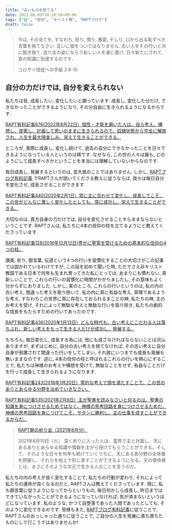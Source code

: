 ```yaml
---
title: "古いものを捨てる"
date: 2023-06-03T20:10:58+09:00
tags: ["証", "信仰", "キリスト教", "RAPTブログ"]
draft: false
---
```


> 今は, その全てを, すなわち,  怒り, 憤り, 悪意, そしり,
> 口から出る恥ずべき言葉を捨てなさい. 互いに嘘をついてはなりません. 
> 古い人をその行いと共に脱ぎ捨て, 造り主の姿にならう新しい人を身に着け,
> 日々新たにされて, 真の知識に到達するのです.
> 
> コロサイ信徒への手紙 2:8-10

## 自分の力だけでは, 自分を変えられない
私たちは皆, 成長したい, 変化したいと願っています. 成長し, 変化した分だけ,
できなかったことができるようになり, その分自由に生きられるようになるからです.

[RAPT有料記事676(2022年8月22日）個性・才能を磨いた人は、自ら考え、構想し、提案し、計画して思いのままに生きられるので、奴隷状態から完全に解放され、人生を最大限楽しみ、栄えて生きることができる。](https://rapt-neo.com/?p=57152)

ところが, 実際に成長し, 変化し続けて, 過去の自分にできなかったことを日々できるようになっている人というのは稀です.
なぜなら, この世の人々は誰も, どのようにして成長すべきかということを本当には理解していないからなのです.

毎日成長し, 発展するというのは, 並大抵のことではありません. しかし, [RAPTブログ有料記事](https://rapt-neo.com/?page_id=30947)
でRAPTさんが説いてくださる教えに従うならば, 我々は毎日自分を変化させ, 成長させることができます.

[RAPT有料記事440(2020年2月1日）常に主に合わせて変化し、成長してこそ、この世がどんなに激しく変化したとしても、常に成功し、栄えて生きることができる。](https://rapt-neo.com/?p=52362)

大切なのは, 貴方自身の力だけでは, 自分を変化させることすらままならないということです.
RAPTさんは, 私たちに4本の信仰の柱を立てるようにと教えてくださっています.

[RAPT有料記事128(2016年12月12日)豊かに聖霊を受けるための基本的な信仰の4つの柱。](https://rapt-neo.com/?p=41313)

讃美, 祈り, 御言葉, 伝道という4つの行いを習慣化することの大切さがこの記事では説かれているわけですが,
この話を初めて聞いた時, ただでさえ非キリスト教国である日本で何年も生まれ育ってきた私にとっては,
あまりにも慣れない, 真新しいことで, これらの行いの習慣化に時間がかかりましたし, その意味もよく分からずにおりました.
しかし, 実のところ, これらの行いというのは, 私の内の古い考え, 間違った考えを取り除いて,
私の内に真に有益な考え, 真理であるような考え, すなわちこの世界に真に存在しておられるまことの神, 私たちの神,
主のお考えを受け, それによって無駄な考えと無駄な行いを取り除き, 私たちの劇的な成長をもたらすための行いであったのです.

[RAPT有料記事436(2020年1月13日）どんな時代も、古い考えにこだわる人は落ちぶれ、新しい考えをもって生きる人だけが成功し、発展する。](https://rapt-neo.com/?p=52272)

もちろん, 毎日変化し, 成長する為には, 他にも成さなければならないことは沢山ありますが, まずはじめに, 
自分の古い考えを捨てなければ, その古い考えに自分自身が邪魔されて間違った行いをしてしまい,
それ故にいつまでも成長も発展も無いままなのです.
逆に, 4本の信仰の柱と呼ばれるこれらの行いを熱心にすることで, 私たちは神様のお考えや構想を受けて,
無駄なことをせず, 有益なことだけを行って成長して生きられるようになります.

[RAPT有料記事243(2018年1月20日）霊的な考えで頭を満たすことで、この世のありとあらゆる分野を治めていきなさい。](https://rapt-neo.com/?p=46426)

[RAPT有料記事535(2021年2月8日）主が聖書を読みなさいと仰るのは、聖書の知識を身につけさせるためではなく、神様の思考回路を身につけさせるためだ。神様の思考回路を身につけてこそ、サタンに勝利し、主の仕事を成すことができるからだ。](https://rapt-neo.com/?p=54418)

> [RAPT朝の祈り会（2021年8月分）](https://rapt-neo.com/?page_id=55314)
>
> 2021年8月10日（火）
深く祈りに入った人は、霊界で主と対面し、天にあるありとあらゆる知識や情報を主から授けてもらうことができる。そして、そのような日々を何年も続けていくうちに、天にある各分野の全体像を把握し、それらを地上で形に表すことができるようになる。天の使命者とは、まさにそのような次元で生きる人のことを言うのだ。
>

私たちの内の考えが良く変化することで, 私たちの行動が変わり, それによって私たちの運命が良くなるのだと,
RAPTさんは教えてくださっています. 現に, 私も御言葉に従うようになってからというもの, 
毎日何かしら成長し, 昨日まではできていなかったことができるようになっていなければ, 気が済まないというほどになっています.
私のような, かつて自堕落であった人間であったとしても, そのように変化できるのです. 
皆様もまた, [RAPTブログ有料記事](https://rapt-neo.com/?page_id=30947)に従うことで, RAPTさんのおっしゃった通りに従うことで,
ご自分の人生を発展に満ち満ちたものにして行こうではありませんか!
